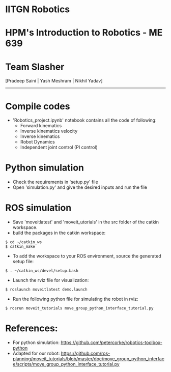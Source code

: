 # IITGN Robotics
# HPM's Introduction to Robotics - ME 639
# Team Slasher
[Pradeep Saini | Yash Meshram | Nikhil Yadav]

-------------------------------------------------------------------------------------------------------------

# Compile codes
* 'Robotics_project.ipynb' notebook contains all the code of following:
    * Forward kinematics
    * Inverse kinematics velocity
    * Inverse kinematics
    * Robot Dynamics
    * Independent joint control (PI control)

# Python simulation
* Check the requirements in 'setup.py' file
* Open 'simulation.py' and give the desired inputs and run the file

# ROS simulation
* Save 'moveitlatest' and 'moveit_utorials' in the src folder of the catkin workspace.
* build the packages in the catkin workspace:
```
$ cd ~/catkin_ws
$ catkin_make
```
* To add the workspace to your ROS environment, source the generated setup file:
```
$ . ~/catkin_ws/devel/setup.bash
```
* Launch the rviz file for visualization:
```
$ roslaunch moveitlatest demo.launch
```
* Run the following python file for simulating the robot in rviz:
```
$ rosrun moveit_tutorials move_group_python_interface_tutorial.py
```

# References:
* For python simulation: https://github.com/petercorke/robotics-toolbox-python
* Adapted for our robot: https://github.com/ros-planning/moveit_tutorials/blob/master/doc/move_group_python_interface/scripts/move_group_python_interface_tutorial.py
